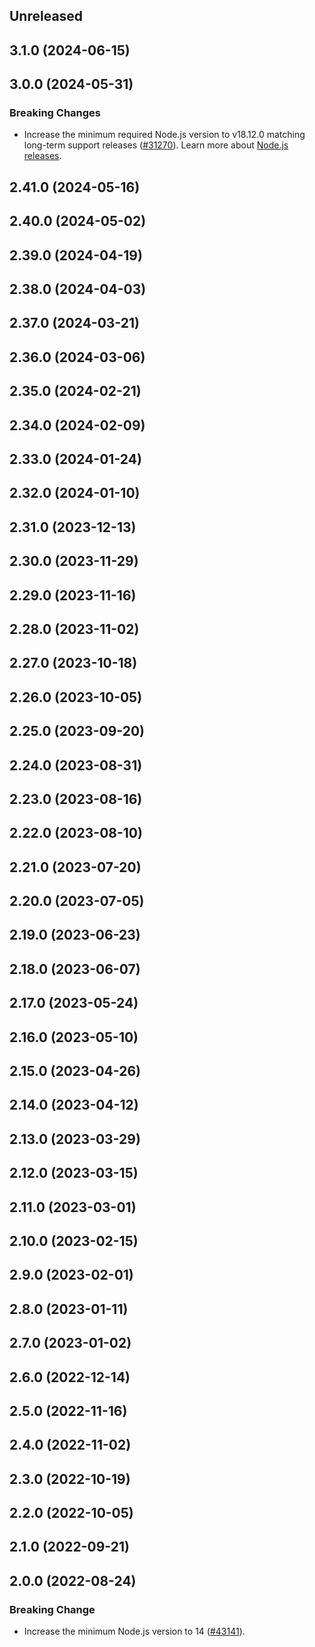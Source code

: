 <!-- Learn how to maintain this file at https://github.com/WordPress/gutenberg/tree/HEAD/packages#maintaining-changelogs. -->

## Unreleased

## 3.1.0 (2024-06-15)

## 3.0.0 (2024-05-31)

### Breaking Changes

-   Increase the minimum required Node.js version to v18.12.0 matching long-term support releases ([#31270](https://github.com/WordPress/gutenberg/pull/61930)). Learn more about [Node.js releases](https://nodejs.org/en/about/previous-releases).

## 2.41.0 (2024-05-16)

## 2.40.0 (2024-05-02)

## 2.39.0 (2024-04-19)

## 2.38.0 (2024-04-03)

## 2.37.0 (2024-03-21)

## 2.36.0 (2024-03-06)

## 2.35.0 (2024-02-21)

## 2.34.0 (2024-02-09)

## 2.33.0 (2024-01-24)

## 2.32.0 (2024-01-10)

## 2.31.0 (2023-12-13)

## 2.30.0 (2023-11-29)

## 2.29.0 (2023-11-16)

## 2.28.0 (2023-11-02)

## 2.27.0 (2023-10-18)

## 2.26.0 (2023-10-05)

## 2.25.0 (2023-09-20)

## 2.24.0 (2023-08-31)

## 2.23.0 (2023-08-16)

## 2.22.0 (2023-08-10)

## 2.21.0 (2023-07-20)

## 2.20.0 (2023-07-05)

## 2.19.0 (2023-06-23)

## 2.18.0 (2023-06-07)

## 2.17.0 (2023-05-24)

## 2.16.0 (2023-05-10)

## 2.15.0 (2023-04-26)

## 2.14.0 (2023-04-12)

## 2.13.0 (2023-03-29)

## 2.12.0 (2023-03-15)

## 2.11.0 (2023-03-01)

## 2.10.0 (2023-02-15)

## 2.9.0 (2023-02-01)

## 2.8.0 (2023-01-11)

## 2.7.0 (2023-01-02)

## 2.6.0 (2022-12-14)

## 2.5.0 (2022-11-16)

## 2.4.0 (2022-11-02)

## 2.3.0 (2022-10-19)

## 2.2.0 (2022-10-05)

## 2.1.0 (2022-09-21)

## 2.0.0 (2022-08-24)

### Breaking Change

-   Increase the minimum Node.js version to 14 ([#43141](https://github.com/WordPress/gutenberg/pull/43141)).
